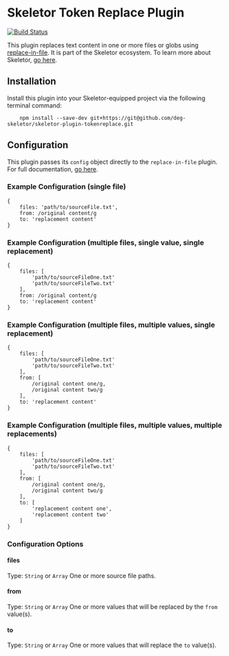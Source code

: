 # Skeletor Token Replace Plugin
[![Build Status](https://travis-ci.org/deg-skeletor/skeletor-plugin-tokenreplace.svg?branch=master)](https://travis-ci.org/deg-skeletor/skeletor-plugin-tokenreplace)

This plugin replaces text content in one or more files or globs using [replace-in-file](https://www.npmjs.com/package/replace-in-file). It is part of the Skeletor ecosystem. To learn more about Skeletor, [go here](https://github.com/deg-skeletor/skeletor-core).

## Installation
Install this plugin into your Skeletor-equipped project via the following terminal command: 
```
    npm install --save-dev git+https://git@github.com/deg-skeletor/skeletor-plugin-tokenreplace.git
```

## Configuration
This plugin passes its `config` object directly to the `replace-in-file` plugin. For full documentation, [go here](https://www.npmjs.com/package/replace-in-file).

### Example Configuration (single file)
```
{
    files: 'path/to/sourceFile.txt',
    from: /original content/g
    to: 'replacement content'
}
```

### Example Configuration (multiple files, single value, single replacement)
```
{
    files: [
        'path/to/sourceFileOne.txt'
        'path/to/sourceFileTwo.txt'
    ],
    from: /original content/g
    to: 'replacement content'
}
```

### Example Configuration (multiple files, multiple values, single replacement)
```
{
    files: [
        'path/to/sourceFileOne.txt'
        'path/to/sourceFileTwo.txt'
    ],
    from: [
        /original content one/g,
        /original content two/g
    ],
    to: 'replacement content'
}
```

### Example Configuration (multiple files, multiple values, multiple replacements)
```
{
    files: [
        'path/to/sourceFileOne.txt'
        'path/to/sourceFileTwo.txt'
    ],
    from: [
        /original content one/g,
        /original content two/g
    ],
    to: [
        'replacement content one',
        'replacement content two'
    ]
}
```

### Configuration Options

#### files
Type: `String` or `Array` 
One or more source file paths.

#### from
Type: `String` or `Array` 
One or more values that will be replaced by the `from` value(s).

#### to
Type: `String` or `Array` 
One or more values that will replace the `to` value(s).
